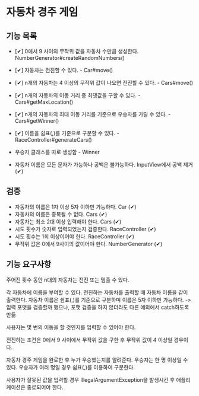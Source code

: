 # 자동차 경주 게임

## 기능 목록
- [✔] 0에서 9 사이의 무작위 값을 자동차 수만큼 생성한다. NumberGenerator#createRandomNumbers()
- [✔] 자동차는 전진할 수 있다. - Car#move()
- [✔] n개의 자동차는 4 이상의 무작위 값이 나오면 전진할 수 있다. - Cars#move()
- [✔] n개의 자동차의 이동 거리 중 최댓값을 구할 수 있다. - Cars#getMaxLocation()
- [✔] n개의 자동차의 최대 이동 거리를 기준으로 우승자를 가릴 수 있다. - Cars#getWinner()
- [✔] 이름을 쉼표(,)를 기준으로 구분할 수 있다. - RaceController#generateCars()

- 우승자 클래스를 따로 생성함 - Winner
- 자동차 이름은 모든 문자가 가능하나 공백은 불가능하다. InputView에서 공백 제거 (✔)

## 검증
- 자동차의 이름은 1자 이상 5자 이하만 가능하다. Car (✔)
- 자동차의 이름은 중복될 수 없다. Cars (✔)
- 자동차는 최소 2대 이상 입력해야 한다. Cars (✔)
- 시도 횟수가 숫자로 입력되었는지 검증한다. RaceController (✔)
- 시도 횟수는 1회 이상이어야 한다. RaceController (✔)
- 무작위 값은 0에서 9사이의 값이어야 한다. NumberGenerator (✔)

## 기능 요구사항
주어진 횟수 동안 n대의 자동차는 전진 또는 멈출 수 있다.

각 자동차에 이름을 부여할 수 있다.
전진하는 자동차를 출력할 때 자동차 이름을 같이 출력한다.
자동차 이름은 쉼표(,)를 기준으로 구분하며 이름은 5자 이하만 가능하다. -> 입력 포맷을 검증할까 했으나, 포맷 검증을 하지 않더라도 다른 예외에서 catch하도록 만듦

사용자는 몇 번의 이동을 할 것인지를 입력할 수 있어야 한다.

전진하는 조건은 0에서 9 사이에서 무작위 값을 구한 후 무작위 값이 4 이상일 경우이다.

자동차 경주 게임을 완료한 후 누가 우승했는지를 알려준다.
우승자는 한 명 이상일 수 있다.
우승자가 여러 명일 경우 쉼표(,)를 이용하여 구분한다.

사용자가 잘못된 값을 입력할 경우 IllegalArgumentException을 발생시킨 후 애플리케이션은 종료되어야 한다.